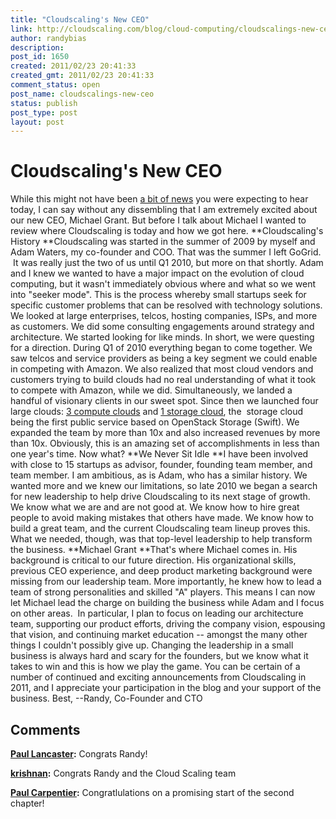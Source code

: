```yaml
---
title: "Cloudscaling's New CEO"
link: http://cloudscaling.com/blog/cloud-computing/cloudscalings-new-ceo/
author: randybias
description: 
post_id: 1650
created: 2011/02/23 20:41:33
created_gmt: 2011/02/23 20:41:33
comment_status: open
post_name: cloudscalings-new-ceo
status: publish
post_type: post
layout: post
---
```


# Cloudscaling's New CEO

While this might not have been [a bit of news](http://www.prnewswire.com/news-releases/cloudscaling-names-michael-grant-ceo-116738379.html) you were expecting to hear today, I can say without any dissembling that I am extremely excited about our new CEO, Michael Grant. But before I talk about Michael I wanted to review where Cloudscaling is today and how we got here. **Cloudscaling's History **Cloudscaling was started in the summer of 2009 by myself and Adam Waters, my co-founder and COO. That was the summer I left GoGrid.  It was really just the two of us until Q1 2010, but more on that shortly. Adam and I knew we wanted to have a major impact on the evolution of cloud computing, but it wasn't immediately obvious where and what so we went into "seeker mode". This is the process whereby small startups seek for specific customer problems that can be resolved with technology solutions. We looked at large enterprises, telcos, hosting companies, ISPs, and more as customers. We did some consulting engagements around strategy and architecture. We started looking for like minds. In short, we were questing for a direction. During Q1 of 2010 everything began to come together. We saw telcos and service providers as being a key segment we could enable in competing with Amazon. We also realized that most cloud vendors and customers trying to build clouds had no real understanding of what it took to compete with Amazon, while we did. Simultaneously, we landed a handful of visionary clients in our sweet spot. Since then we launched four large clouds: [3 compute clouds](/company/news_2010_11-20.html) and [1 storage cloud](http://cloudscaling.com/blog/cloud-computing/openstack-object-storage-moves-beyond-rackspace), the  storage cloud being the first public service based on OpenStack Storage (Swift). We expanded the team by more than 10x and also increased revenues by more than 10x. Obviously, this is an amazing set of accomplishments in less than one year's time. Now what? **We Never Sit Idle **I have been involved with close to 15 startups as advisor, founder, founding team member, and team member. I am ambitious, as is Adam, who has a similar history. We wanted more and we knew our limitations, so late 2010 we began a search for new leadership to help drive Cloudscaling to its next stage of growth. We know what we are and are not good at. We know how to hire great people to avoid making mistakes that others have made. We know how to build a great team, and the current Cloudscaling team lineup proves this. What we needed, though, was that top-level leadership to help transform the business. **Michael Grant **That's where Michael comes in. His background is critical to our future direction. His organizational skills, previous CEO experience, and deep product marketing background were missing from our leadership team. More importantly, he knew how to lead a team of strong personalities and skilled "A" players. This means I can now let Michael lead the charge on building the business while Adam and I focus on other areas.  In particular, I plan to focus on leading our architecture team, supporting our product efforts, driving the company vision, espousing that vision, and continuing market education -- amongst the many other things I couldn't possibly give up. Changing the leadership in a small business is always hard and scary for the founders, but we know what it takes to win and this is how we play the game. You can be certain of a number of continued and exciting announcements from Cloudscaling in 2011, and I appreciate your participation in the blog and your support of the business. Best, \--Randy, Co-Founder and CTO

## Comments

**[Paul Lancaster](#3016 "2011-02-23 14:37:00"):** Congrats Randy!

**[krishnan](#3017 "2011-02-23 14:44:00"):** Congrats Randy and the Cloud Scaling team

**[Paul Carpentier](#3018 "2011-02-23 22:35:00"):** Congratlulations on a promising start of the second chapter!

